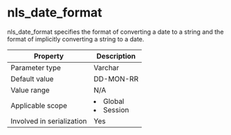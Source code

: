 nls_date_format
====================================
<!-- # docslug#/oceanbase-database/oceanbase-database/V4.0.0/nls_date_format-1-2-3 -->
nls_date_format specifies the format of converting a date to a string and the format of implicitly converting a string to a date.


| **Property**              | **Description** |
|---------------------------|------------------------------------------------------------------------------------------------------------|
| Parameter type            | Varchar |
| Default value             | DD-MON-RR |
| Value range               | N/A |
| Applicable scope          | <li> Global   <li> Session |
| Involved in serialization | Yes |


